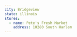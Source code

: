 ```yaml
---
city: Bridgeview
state: illinois
stores:
  - name: Pete's Fresh Market
    address: 10280 South Harlem
---
```

